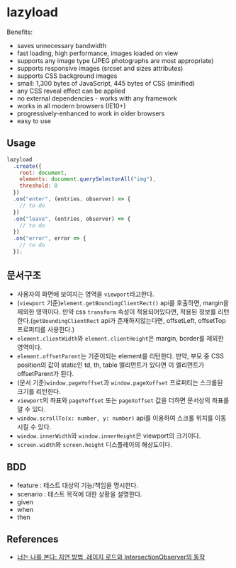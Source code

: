 # lazyload

Benefits:

- saves unnecessary bandwidth
- fast loading, high performance, images loaded on view
- supports any image type (JPEG photographs are most appropriate)
- supports responsive images (srcset and sizes attributes)
- supports CSS background images
- small: 1,300 bytes of JavaScript, 445 bytes of CSS (minified)
- any CSS reveal effect can be applied
- no external dependencies - works with any framework
- works in all modern browsers (IE10+)
- progressively-enhanced to work in older browsers
- easy to use

## Usage

```javascript
lazyload
  .create({
    root: document,
    elements: document.querySelectorAll("img"),
    threshold: 0
  })
  .on("enter", (entries, observer) => {
    // to do
  })
  .on("leave", (entries, observer) => {
    // to do
  })
  .on("error", error => {
    // to do
  });
```

## 문서구조

- 사용자의 화면에 보여지는 영역을 `viewport`라고한다.
- (`viewport` 기준)`element.getBoundingClientRect()` api를 호출하면, margin을 제외한 영역이다. 만약 css `transform` 속성이 적용되어있다면, 적용된 정보를 리턴한다.(`getBoundingClientRect` api가 존재하지않는다면, offsetLeft, offsetTop 프로퍼티를 사용한다.)
- `element.clientWidth`와 `element.clientHeight`은 margin, border를 제외한 영역이다.
- `element.offsetParent`는 기준이되는 element를 리턴한다. 만약, 부모 중 CSS position의 값이 static인 td, th, table 엘리먼트가 있다면 이 엘리먼트가 offsetParent가 된다.
- (문서 기준)`window.pageYoffset`과 `window.pageXoffset` 프로퍼티는 스크롤된 크기를 리턴한다.
- `viewport`의 좌표와 `pageYoffset` 또는 `pageXoffset` 값을 더하면 문서상의 좌표를 알 수 있다.
- `window.scrollTo(x: number, y: number)` api를 이용하여 스크롤 위치를 이동시킬 수 있다.
- `window.innerWidth`와 `window.innerHeight`은 viewport의 크기이다.
- `screen.width`와 `screen.height` 디스플레이의 해상도이다.

## BDD

- feature : 테스트 대상의 기능/책임을 명시한다.
- scenario : 테스트 목적에 대한 상황을 설명한다.
- given
- when
- then

## References

- [너는 나를 본다: 지연 방법, 레이지 로드와 IntersectionObserver의 동작](https://github.com/codepink/codepink.github.com/wiki/%EB%84%88%EB%8A%94-%EB%82%98%EB%A5%BC-%EB%B3%B8%EB%8B%A4:-%EC%A7%80%EC%97%B0-%EB%B0%A9%EB%B2%95,-%EB%A0%88%EC%9D%B4%EC%A7%80-%EB%A1%9C%EB%93%9C%EC%99%80-IntersectionObserver%EC%9D%98-%EB%8F%99%EC%9E%91)
